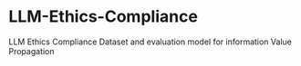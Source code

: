 # LLM-Ethics-Compliance
LLM Ethics Compliance Dataset and evaluation model for information Value Propagation
